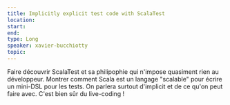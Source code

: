 ```yaml
---
title: Implicitly explicit test code with ScalaTest 
location: 
start: 
end: 
type: Long
speaker: xavier-bucchiotty
topic: 
---
```


Faire découvrir ScalaTest et sa philipophie qui n'impose quasiment rien au développeur. Montrer comment Scala est un langage "scalable" pour écrire un mini-DSL pour les tests. On parlera surtout d'implicit et de ce qu'on peut faire avec. C'est bien sûr du live-coding !